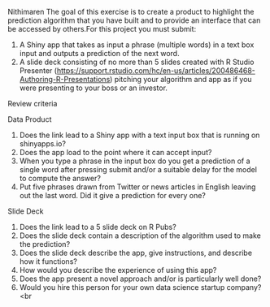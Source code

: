 Nithimaren
The goal of this exercise is to create a product to highlight the prediction algorithm that you have built and to provide an interface that can be accessed by others.For this project you must submit:<br>
1.  A Shiny app that takes as input a phrase (multiple words) in a text box input and outputs a prediction of the next word.<br>
2.  A slide deck consisting of no more than 5 slides created with R Studio Presenter (https://support.rstudio.com/hc/en-us/articles/200486468-Authoring-R-Presentations) pitching your algorithm and app as if you were presenting to your boss or an investor.<br>


Review criteria<br>


Data Product<br>
1.  Does the link lead to a Shiny app with a text input box that is running on shinyapps.io?<br>
2.  Does the app load to the point where it can accept input?<br>
3.  When you type a phrase in the input box do you get a prediction of a single word after pressing submit and/or a suitable delay for the model to compute the answer?<br>
4.  Put five phrases drawn from Twitter or news articles in English leaving out the last word. Did it give a prediction for every one?<br>


Slide Deck<br>
1.  Does the link lead to a 5 slide deck on R Pubs?<br>
2.  Does the slide deck contain a description of the algorithm used to make the prediction?<br>
3.  Does the slide deck describe the app, give instructions, and describe how it functions?<br>
4.  How would you describe the experience of using this app?<br>
5.  Does the app present a novel approach and/or is particularly well done?<br>
6.  Would you hire this person for your own data science startup company?<br
